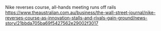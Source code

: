 Nike reverses course, all-hands meeting runs off rails https://www.theaustralian.com.au/business/the-wall-street-journal/nike-reverses-course-as-innovation-stalls-and-rivals-gain-ground/news-story/21bbda705ba69f5427562e29002f3017